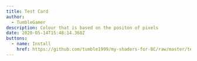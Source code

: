 ```yaml
---
title: Test Card
author:
  - TumbleGamer
description: Colour that is based on the positon of pixels
date: 2020-05-14T15:48:14.368Z
buttons:
  - name: Install
    href: https://github.com/tumble1999/my-shaders-for-BC/raw/master/test-card.bcs.json
---
```

